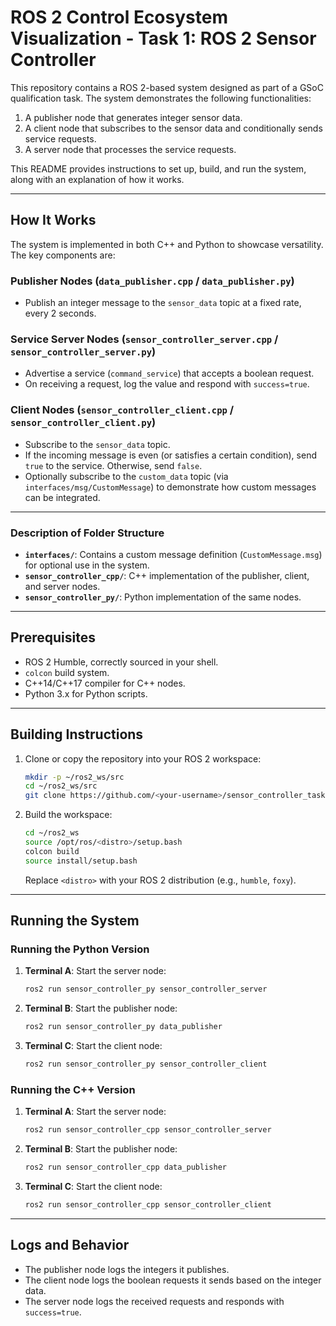 # ROS 2 Control Ecosystem Visualization - Task 1: ROS 2 Sensor Controller

This repository contains a ROS 2-based system designed as part of a GSoC qualification task. The system demonstrates the following functionalities:
1. A publisher node that generates integer sensor data.
2. A client node that subscribes to the sensor data and conditionally sends service requests.
3. A server node that processes the service requests.

This README provides instructions to set up, build, and run the system, along with an explanation of how it works.

---

## How It Works

The system is implemented in both C++ and Python to showcase versatility. The key components are:

### Publisher Nodes (`data_publisher.cpp` / `data_publisher.py`)
- Publish an integer message to the `sensor_data` topic at a fixed rate, every 2 seconds.

### Service Server Nodes (`sensor_controller_server.cpp` / `sensor_controller_server.py`)
- Advertise a service (`command_service`) that accepts a boolean request.
- On receiving a request, log the value and respond with `success=true`.

### Client Nodes (`sensor_controller_client.cpp` / `sensor_controller_client.py`)
- Subscribe to the `sensor_data` topic.
- If the incoming message is even (or satisfies a certain condition), send `true` to the service. Otherwise, send `false`.
- Optionally subscribe to the `custom_data` topic (via `interfaces/msg/CustomMessage`) to demonstrate how custom messages can be integrated.

---

### Description of Folder Structure

- **`interfaces/`**: Contains a custom message definition (`CustomMessage.msg`) for optional use in the system.
- **`sensor_controller_cpp/`**: C++ implementation of the publisher, client, and server nodes.
- **`sensor_controller_py/`**: Python implementation of the same nodes.

---

## Prerequisites

- ROS 2 Humble, correctly sourced in your shell.
- `colcon` build system.
- C++14/C++17 compiler for C++ nodes.
- Python 3.x for Python scripts.

---

## Building Instructions

1. Clone or copy the repository into your ROS 2 workspace:
   ```bash
   mkdir -p ~/ros2_ws/src
   cd ~/ros2_ws/src
   git clone https://github.com/<your-username>/sensor_controller_task.git
   ```

2. Build the workspace:
   ```bash
   cd ~/ros2_ws
   source /opt/ros/<distro>/setup.bash
   colcon build
   source install/setup.bash
   ```
   Replace `<distro>` with your ROS 2 distribution (e.g., `humble`, `foxy`).

---

## Running the System

### Running the Python Version

1. **Terminal A**: Start the server node:
   ```bash
   ros2 run sensor_controller_py sensor_controller_server
   ```

2. **Terminal B**: Start the publisher node:
   ```bash
   ros2 run sensor_controller_py data_publisher
   ```

3. **Terminal C**: Start the client node:
   ```bash
   ros2 run sensor_controller_py sensor_controller_client
   ```

### Running the C++ Version

1. **Terminal A**: Start the server node:
   ```bash
   ros2 run sensor_controller_cpp sensor_controller_server
   ```

2. **Terminal B**: Start the publisher node:
   ```bash
   ros2 run sensor_controller_cpp data_publisher
   ```

3. **Terminal C**: Start the client node:
   ```bash
   ros2 run sensor_controller_cpp sensor_controller_client
   ```

---

## Logs and Behavior

- The publisher node logs the integers it publishes.
- The client node logs the boolean requests it sends based on the integer data.
- The server node logs the received requests and responds with `success=true`.
